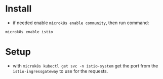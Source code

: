 <!-- # Istio service mesh
- Used for weighted service routing
```shell
microk8s helm repo add istio https://istio-release.storage.googleapis.com/charts
microk8s helm repo update
microk8s helm install istio-base istio/base -n istio-system --create-namespace
microk8s helm install istiod istio/istiod -n istio-system
microk8s helm install istio-ingress istio/gateway -n istio-system
```

- Optional
```shell
microk8s helm install istio-egress istio/gateway -n istio-system
``` -->

# Install

- if needed enable `microk8s enable community`, then run command:

```shell
microk8s enable istio
```

# Setup

- with `microk8s kubectl get svc -n istio-system` get the port from the `istio-ingressgateway` to use for the requests.
